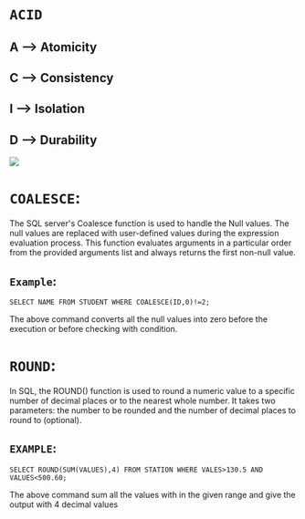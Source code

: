 # `ACID`

## A --> Atomicity
## C --> Consistency
## I --> Isolation
## D --> Durability


<img src="https://media.geeksforgeeks.org/wp-content/cdn-uploads/20191121102921/ACID-Properties.jpg">




# `COALESCE`:
The SQL server's Coalesce function is used to handle the Null values. The null values are replaced with user-defined values during the expression evaluation process. This function evaluates arguments in a particular order from the provided arguments list and always returns the first non-null value.
## `Example`:
```
SELECT NAME FROM STUDENT WHERE COALESCE(ID,0)!=2;
```
The above command converts all the null values into zero before the execution or before checking with condition.


# `ROUND`:
In SQL, the ROUND() function is used to round a numeric value to a specific number of decimal places or to the nearest whole number. It takes two parameters: the number to be rounded and the number of decimal places to round to (optional).

## `EXAMPLE`:
```
SELECT ROUND(SUM(VALUES),4) FROM STATION WHERE VALES>130.5 AND VALUES<500.60;
```
The above command sum all the values with in the given range and give the output with 4 decimal values





